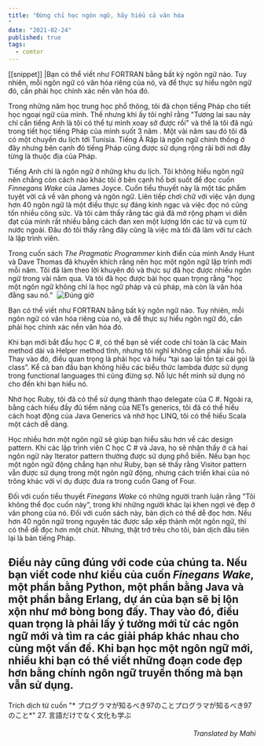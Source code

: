 ```yaml
---
title: "Đừng chỉ học ngôn ngữ, hãy hiểu cả văn hóa
"
date: "2021-02-24"
published: true
tags:
  - comtor
---
```

[[snippet]]
|Bạn có thể viết như FORTRAN bằng bất kỳ ngôn ngữ nào. Tuy nhiên, mỗi ngôn ngữ có văn hóa riêng của nó, và để thực sự hiểu ngôn ngữ đó, cần phải học chính xác nền văn hóa đó.

Trong những năm học trung học phổ thông, tôi đã chọn tiếng Pháp cho tiết học ngoại ngữ của mình. Thế nhưng khi ấy tôi nghĩ rằng "Tương lai sau này chỉ cần tiếng Anh là tôi có thể tự mình xoay sở được rồi" và thế là tôi đã ngủ trong tiết học tiếng Pháp của mình suốt 3 năm . Một vài năm sau đó tôi đã có một chuyến du lịch tới Tunisia. Tiếng Ả Rập là ngôn ngữ chính thống ở đây nhưng bên cạnh đó tiếng Pháp cũng được sử dụng rộng rãi bởi nơi đây từng là thuộc địa của Pháp.
​

Tiếng Anh chỉ là ngôn ngữ ở những khu du lịch. Tôi không hiểu ngôn ngữ nên chẳng còn cách nào khác tôi ở bên cạnh hồ bơi suốt để đọc cuốn *Finnegans Wake* của James Joyce. Cuốn tiểu thuyết này là một tác phẩm tuyệt vời cả về văn phong và ngôn ngữ. Liên tiếp chơi chữ với việc vận dụng hơn 40 ngôn ngữ là một điều thực sự đáng kinh ngạc và việc đọc nó cũng tốn nhiều công sức. Và tôi cảm thấy rằng tác giả đã mở rộng phạm vi diễn đạt của mình rất nhiều bằng cách đan xen một lượng lớn các từ và cụm từ nước ngoài. Đâu đó tôi thấy rằng đây cũng là việc mà tôi đã làm với tư cách là lập trình viên.
​

Trong cuốn sách *The Pragmatic Programmer* kinh điển của mình Andy Hunt và Dave Thomas đã khuyến khích rằng nên học một ngôn ngữ lập trình mới mỗi năm. Tôi đã làm theo lời khuyên đó và thực sự đã học được nhiều ngôn ngữ trong vài năm qua. Và tôi đã học được bài học quan trọng rằng "học một ngôn ngữ không chỉ là học ngữ pháp và cú pháp, mà còn là văn hóa đằng sau nó."
​
![Đúng giờ](https://i.ibb.co/zJwYxn0/Image-Blogt2.png)

Bạn có thể viết như FORTRAN bằng bất kỳ ngôn ngữ nào. Tuy nhiên, mỗi ngôn ngữ có văn hóa riêng của nó, và để thực sự hiểu ngôn ngữ đó, cần phải học chính xác nền văn hóa đó.
​

Khi bạn mới bắt đầu học C #, có thể bạn sẽ viết code chỉ toàn là các Main method dài và Helper method tĩnh, nhưng tôi nghĩ không cần phải xấu hổ. Thay vào đó, điều quan trọng là phải học và hiểu “tại sao lại tồn tại cái gọi là class”. Kể cả ban đầu bạn không hiểu các biểu thức lambda được sử dụng trong functional languages thì cũng đừng sợ. Nỗ lực hết mình sử dụng nó cho đến khi bạn hiểu nó.
​

Nhờ học Ruby, tôi đã có thể sử dụng thành thạo delegate của C #. Ngoài ra, bằng cách hiểu đầy đủ tiềm năng của NETs generics, tôi đã có thể hiểu cách hoạt động của Java Generics và nhờ học LINQ, tôi có thể hiểu Scala một cách dễ dàng.
​

Học nhiều hơn một ngôn ngữ sẽ giúp bạn hiểu sâu hơn về các design pattern. Khi các lập trình viên C học C # và Java, họ sẽ nhận thấy ở cả hai ngôn ngữ này Iterator pattern thường được sử dụng phổ biến. Nếu bạn học một ngôn ngữ động chẳng hạn như Ruby, bạn sẽ thấy rằng Visitor pattern vẫn được sử dụng trong một ngôn ngữ động, nhưng cách triển khai của nó trông khác với ví dụ được đưa ra trong cuốn Gang of Four.
​

Đối với cuốn tiểu thuyết *Finegans Wake* có những người tranh luận rằng "Tôi không thể đọc cuốn này", trong khi những người khác lại khen ngợi vẻ đẹp ở văn phong của nó. Đối với cuốn sách này, bản dịch có thể dễ đọc hơn. Nếu hơn 40 ngôn ngữ trong nguyên tác được sắp xếp thành một ngôn ngữ, thì có thể dễ đọc hơn một chút. Nhưng, thật trớ trêu cho tôi, bản dịch đầu tiên lại là bản tiếng Pháp.
​

Điều này cũng đúng với code của chúng ta. Nếu bạn viết code như kiểu của cuốn *Finegans Wake*, một phần bằng Python, một phần bằng Java và một phần bằng Erlang, dự án của bạn sẽ bị lộn xộn như mớ bòng bong đấy. Thay vào đó, điều quan trọng là phải lấy ý tưởng mới từ các ngôn ngữ mới và tìm ra các giải pháp khác nhau cho cùng một vấn đề. Khi bạn học một ngôn ngữ mới, nhiều khi bạn có thể viết những đoạn code đẹp hơn bằng chính ngôn ngữ truyền thống mà bạn vẫn sử dụng.
​
---
Trích dịch từ cuốn  "* プログラマが知るべき97のことプログラマが知るべき97のこと*"
27. 言語だけでなく文化も学ぶ

######                    *<div style="text-align: right">Translated by Mahi</div>*

